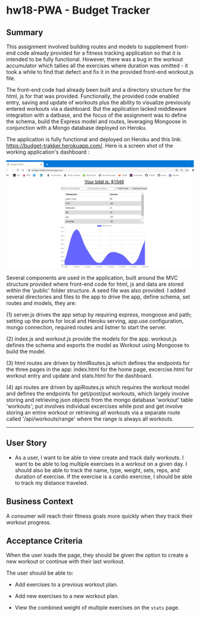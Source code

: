 # hw18-PWA  - Budget Tracker

## Summary

This assignment involved building routes and models to supplement front-end code already provided for a fitness tracking application so that it is intended to be fully functional. However, there was a bug in the workout accumulator which tallies all the exercises where duration was omitted - it took a while to find that defect and fix it in the provided front-end workout.js file.

The front-end code had already been built and a directory structure for the html, js for that was provided. Functionally, the provided code enabled entry, saving and update of workouts plus the ability to visualize previously entered workouts via a dashboard. But the application lacked middleware integration with a datbase, and the focus of the assignment was to define the schema, build the Express model and routes, leveraging Mongoose in conjunction with a Mongo database deployed on Heroku.

The application is fully functional and deployed on Heroku and this link: https://budget-trakker.herokuapp.com/. Here is a screen shot of the working application's dashboard :

![img](https://github.com/fhsal/hw18-PWA/blob/main/budget-tracker-screenshot.jpg)

Several components are used in the application, built around the MVC structure provided where front-end code for html, js and data are stored within the 'public' folder structure. A seed file was also provided. I added several directories and files to the app to drive the app, define schema, set routes and models, they are:

(1) server.js drives the app setup by requiring express, mongoose and path; setting up the ports for local and Heroku serving, app.use configuration, mongo connection, required routes and listner to start the server.

(2) index.js and workout.js provide the models for the app. workout.js defines the schema and exports the model as Workout using Mongoose to build the model.

(3) html routes are driven by htmlRoutes.js which defines the endpoints for the three pages in the app: index.html for the home page, excercise.html for workout entry and update and stats.html for the dashboard.

(4) api routes are driven by apiRoutes.js which requires the workout model and defines the endpoints for get/post/put workouts, which largely involve storing and retrieving json objects from the mongo database 'workout' table 'workouts'; put involves individual excercises while post and get involve storing an entire workout or retrieving all workouts via a separate route called '/api/workouts/range' where the range is always all workouts.

---

## User Story

- As a user, I want to be able to view create and track daily workouts. I want to be able to log multiple exercises in a workout on a given day. I should also be able to track the name, type, weight, sets, reps, and duration of exercise. If the exercise is a cardio exercise, I should be able to track my distance traveled.

## Business Context

A consumer will reach their fitness goals more quickly when they track their workout progress.

## Acceptance Criteria

When the user loads the page, they should be given the option to create a new workout or continue with their last workout.

The user should be able to:

- Add exercises to a previous workout plan.

- Add new exercises to a new workout plan.

- View the combined weight of multiple exercises on the `stats` page.

